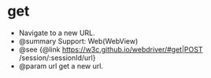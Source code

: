 # get

* Navigate to a new URL.
* @summary Support: Web(WebView)
* @see {@link https://w3c.github.io/webdriver/#get|POST /session/:sessionId/url}
* @param url get a new url.
